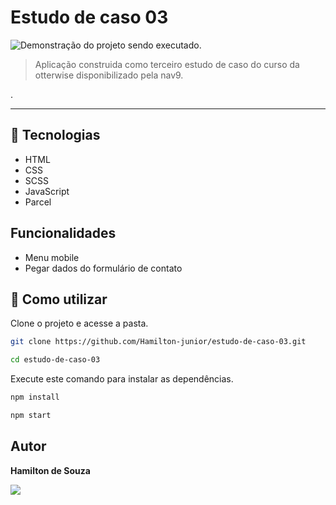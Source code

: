 # Estudo de caso 03

<img src="./demonstracao.gif" alt="Demonstração do projeto sendo executado.">

> Aplicação construida como terceiro estudo de caso do curso da otterwise disponibilizado pela nav9.

.

<hr>

## 🧪 Tecnologias

- HTML
- CSS
- SCSS
- JavaScript
- Parcel

## Funcionalidades

- Menu mobile
- Pegar dados do formulário de contato

## 🚀 Como utilizar

Clone o projeto e acesse a pasta.

```bash
git clone https://github.com/Hamilton-junior/estudo-de-caso-03.git

cd estudo-de-caso-03

```

Execute este comando para instalar as dependências.

```bash
npm install

npm start
```

## Autor

<strong> Hamilton de Souza </strong>
<br>

<a href="https://www.linkedin.com/in/hamilton-junior-34451018a/" target="_blank"><img src="https://img.shields.io/badge/Linkedin-blue?style=for-the-badge&logo=Linkedin"></a>
